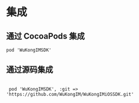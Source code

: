 
# 集成

## 通过 CocoaPods 集成

```objc
pod 'WuKongIMSDK'
```

## 通过源码集成

```objc

 pod 'WuKongIMSDK', :git => 'https://github.com/WuKongIM/WuKongIMiOSSDK.git'

```
